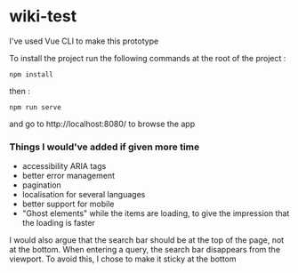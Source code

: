 # wiki-test

I've used Vue CLI to make this prototype

To install the project run the following commands at the root of the project :
```
npm install
```
then :
```
npm run serve
```
and go to http://localhost:8080/ to browse the app

### Things I would've added if given more time

- accessibility ARIA tags
- better error management
- pagination
- localisation for several languages
- better support for mobile
- "Ghost elements" while the items are loading, to give the impression that the loading is faster

I would also argue that the search bar should be at the top of the page, not at the bottom. When entering a query, the search bar disappears from the viewport.
To avoid this, I chose to make it sticky at the bottom